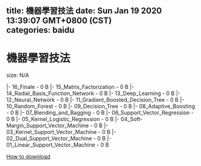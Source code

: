 
title: 機器學習技法
date: Sun Jan 19 2020 13:39:07 GMT+0800 (CST)    
categories: baidu
---

# 機器學習技法
size: N/A
 
 
|- 16_Finale - 0 B
|- 15_Matrix_Factorization - 0 B
|- 14_Radial_Basis_Function_Network - 0 B
|- 13_Deep_Learning - 0 B
|- 12_Neural_Network - 0 B
|- 11_Gradient_Boosted_Decision_Tree - 0 B
|- 10_Random_Forest - 0 B
|- 09_Decision_Tree - 0 B
|- 08_Adaptive_Boosting - 0 B
|- 07_Blending_and_Bagging - 0 B
|- 06_Support_Vector_Regression - 0 B
|- 05_Kernel_Logistic_Regression - 0 B
|- 04_Soft-Margin_Support_Vector_Machine - 0 B
|- 03_Kernel_Support_Vector_Machine - 0 B
|- 02_Dual_Support_Vector_Machine - 0 B
|- 01_Linear_Support_Vector_Machine - 0 B

[How to download](https://bpcam.bemobtrk.com/go/2ceec3aa-1ca2-46d6-b9ff-aaa5c184517c?jno=3602)